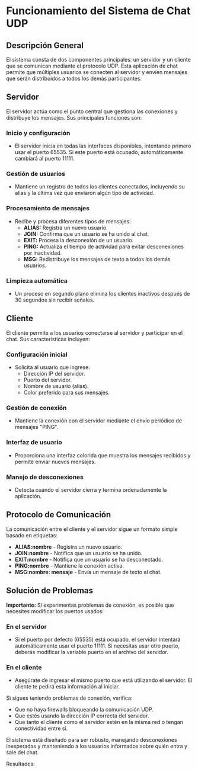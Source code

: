 # Funcionamiento del Sistema de Chat UDP

## Descripción General

El sistema consta de dos componentes principales: un servidor y un cliente que se comunican mediante el protocolo UDP. Esta aplicación de chat permite que múltiples usuarios se conecten al servidor y envíen mensajes que serán distribuidos a todos los demás participantes.

## Servidor

El servidor actúa como el punto central que gestiona las conexiones y distribuye los mensajes. Sus principales funciones son:

### Inicio y configuración

- El servidor inicia en todas las interfaces disponibles, intentando primero usar el puerto 65535. Si este puerto está ocupado, automáticamente cambiará al puerto 11111.

### Gestión de usuarios

- Mantiene un registro de todos los clientes conectados, incluyendo su alias y la última vez que enviaron algún tipo de actividad.

### Procesamiento de mensajes

- Recibe y procesa diferentes tipos de mensajes:
  - **ALIAS:** Registra un nuevo usuario.
  - **JOIN:** Confirma que un usuario se ha unido al chat.
  - **EXIT:** Procesa la desconexión de un usuario.
  - **PING:** Actualiza el tiempo de actividad para evitar desconexiones por inactividad.
  - **MSG:** Redistribuye los mensajes de texto a todos los demás usuarios.

### Limpieza automática

- Un proceso en segundo plano elimina los clientes inactivos después de 30 segundos sin recibir señales.

## Cliente

El cliente permite a los usuarios conectarse al servidor y participar en el chat. Sus características incluyen:

### Configuración inicial

- Solicita al usuario que ingrese:
  - Dirección IP del servidor.
  - Puerto del servidor.
  - Nombre de usuario (alias).
  - Color preferido para sus mensajes.

### Gestión de conexión

- Mantiene la conexión con el servidor mediante el envío periódico de mensajes "PING".

### Interfaz de usuario

- Proporciona una interfaz colorida que muestra los mensajes recibidos y permite enviar nuevos mensajes.

### Manejo de desconexiones

- Detecta cuando el servidor cierra y termina ordenadamente la aplicación.

## Protocolo de Comunicación

La comunicación entre el cliente y el servidor sigue un formato simple basado en etiquetas:

- **ALIAS:nombre** - Registra un nuevo usuario.
- **JOIN:nombre** - Notifica que un usuario se ha unido.
- **EXIT:nombre** - Notifica que un usuario se ha desconectado.
- **PING:nombre** - Mantiene la conexión activa.
- **MSG:nombre: mensaje** - Envía un mensaje de texto al chat.

## Solución de Problemas

**Importante:** Si experimentas problemas de conexión, es posible que necesites modificar los puertos usados:

### En el servidor

- Si el puerto por defecto (65535) está ocupado, el servidor intentará automáticamente usar el puerto 11111. Si necesitas usar otro puerto, deberás modificar la variable puerto en el archivo del servidor.

### En el cliente

- Asegúrate de ingresar el mismo puerto que está utilizando el servidor. El cliente te pedirá esta información al iniciar.

Si sigues teniendo problemas de conexión, verifica:

- Que no haya firewalls bloqueando la comunicación UDP.
- Que estés usando la dirección IP correcta del servidor.
- Que tanto el cliente como el servidor estén en la misma red o tengan conectividad entre sí.

El sistema está diseñado para ser robusto, manejando desconexiones inesperadas y manteniendo a los usuarios informados sobre quién entra y sale del chat.

Resultados:

